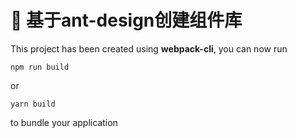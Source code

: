 # 🚀 基于ant-design创建组件库

This project has been created using **webpack-cli**, you can now run

```
npm run build
```

or

```
yarn build
```

to bundle your application
